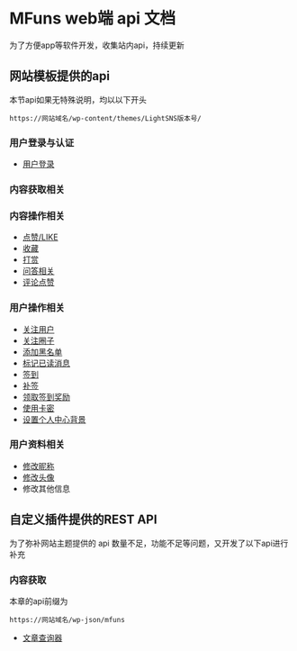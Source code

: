 <!--
 * @Author: ChenDoXiu
 * @Description: 
 * @Date: 2021-04-23 22:02:33
 * @LastEditors: ChenDoXiu
 * @LastEditTime: 2021-04-23 23:57:24
 * @FilePath: \MfunsWebApi\README.md
-->
# MFuns web端 api 文档

为了方便app等软件开发，收集站内api，持续更新

## 网站模板提供的api

本节api如果无特殊说明，均以以下开头
```
https://网站域名/wp-content/themes/LightSNS版本号/
```
### 用户登录与认证

- [用户登录](./auth/login.md)



### 内容获取相关


### 内容操作相关

- [点赞/LIKE](./content/LikePost.md)
- [收藏](./content/collect.md)
- [打赏](./content/reward.md)
- [问答相关](./content/answer.md)
- [评论点赞](./content/commentUp.md)

### 用户操作相关

- [关注用户](./user/follow.md)
- [关注圈子](./user/bbsLike.md)
- [添加黑名单](./user/addBlacklist.md)
- [标记已读消息](./user/readMsg.md)
- [签到](./user/sign.md)
- [补签](./user/signAdd.md)
- [领取签到奖励](./user/signTreasure.md)
- [使用卡密](./user/keyUser.md)
- [设置个人中心背景](./user/skin.md)

### 用户资料相关

- [修改昵称](./userUpdate/nickname.md)
- [修改头像](./userUpdate/avatar.md)
- 修改其他信息


## 自定义插件提供的REST API

为了弥补网站主题提供的 api 数量不足，功能不足等问题，又开发了以下api进行补充

### 内容获取

本章的api前缀为

```url
https://网站域名/wp-json/mfuns
```

- [文章查询器]()